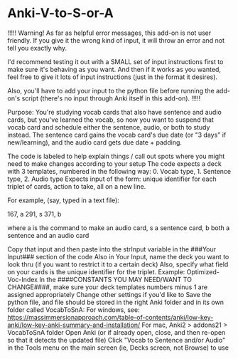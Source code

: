 # Anki-V-to-S-or-A

!!!!!
Warning!  As far as helpful error messages, this add-on is not user friendly.  If you give it the wrong kind of input, it will throw an error and not tell you exactly why.

I'd recommend testing it out with a SMALL set of input instructions first to make sure it's behaving as you want.  And then if it works as you wanted, feel free to give it lots of input instructions (just in the format it desires).

Also, you'll have to add your input to the python file before running the add-on's script (there's no input through Anki itself in this add-on).
!!!!!

Purpose:  You're studying vocab cards that also have sentence and audio cards, but you've learned the vocab,
           so now you want to suspend that vocab card and schedule either the sentence, audio, or both to study instead.
           The sentence card gains the vocab card's due date (or "3 days" if new/learning), and the audio card gets due date + padding.

The code is labeled to help explain things / call out spots where you might need to make changes according to your setup
The code expects a deck with 3 templates, numbered in the following way:  0. Vocab type, 1. Sentence type, 2. Audio type
Expects input of the form:  unique identifier for each triplet of cards, action to take, all on a new line.

For example, (say, typed in a text file):

167, a
291, s
371, b

where a is the command to make an audio card, s a sentence card, b both a sentence and an audio card
 
Copy that input and then paste into the strInput variable in the ###Your Input### section of the code
Also in Your Input, name the deck you want to look thru (if you want to restrict it to a certain deck)
Also, specify what field on your cards is the unique identifier for the triplet.  Example:  Optimized-Voc-Index
In the ####CONSTANTS YOU MAY NEED/WANT TO CHANGE####, make sure your deck templates numbers minus 1 are assigned appropriately
Change other settings if you'd like to
Save the python file, and file should be stored in the right Anki folder and in its own folder called VocabToSnA:
		For windows, see:  https://massimmersionapproach.com/table-of-contents/anki/low-key-anki/low-key-anki-summary-and-installation/
		For mac, Anki2 > addons21 > VocabToSnA folder
Open Anki (or if already open, close, and then re-open so that it detects the updated file)
Click  "Vocab to Sentence and/or Audio" in the Tools menu on the main screen (ie, Decks screen, not Browse) to use
